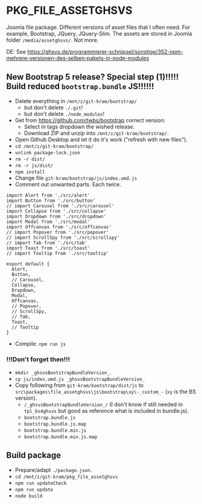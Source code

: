 # PKG_FILE_ASSETGHSVS

Joomla file package. Different versions of asset files that I often need. For example, Bootstrap, JQuery, JQuery-Slim. The assets are stored in Joomla folder `/media/assetghsvs/`. Not more.

DE: See https://ghsvs.de/programmierer-schnipsel/sonstige/352-npm-mehrere-versionen-des-selben-pakets-in-node-modules

## New Bootstrap 5 release? Special step (1)!!!!! Build reduced `bootstrap.bundle` JS!!!!!!

- Delete everything in `/mnt/z/git-kram/bootstrap/`
  - but don't delete `./.git`!
  - but don't delete `./node_modules`!
- Get from https://github.com/twbs/bootstrap correct version:
  - Select in tags dropdown the wished release.
  - Download ZIP and unzip into `/mnt/z/git-kram/bootstrap/`.
- Open Github Desktop and let it do it's work ("refresh with new files").
- `cd /mnt/z/git-kram/bootstrap/`
- `unlink package-lock.json`
- `rm -r dist/`
- `rm -r js/dist/`
- `npm install`
- Change file `git-kram/bootstrap/js/index.umd.js`
- Comment out unwanted parts. Each twice.

```
import Alert from './src/alert'
import Button from './src/button'
// import Carousel from './src/carousel'
import Collapse from './src/collapse'
import Dropdown from './src/dropdown'
import Modal from './src/modal'
import Offcanvas from './src/offcanvas'
// import Popover from './src/popover'
// import ScrollSpy from './src/scrollspy'
// import Tab from './src/tab'
import Toast from './src/toast'
// import Tooltip from './src/tooltip'

export default {
  Alert,
  Button,
  // Carousel,
  Collapse,
  Dropdown,
  Modal,
  Offcanvas,
  // Popover,
  // ScrollSpy,
  // Tab,
  Toast,
  // Tooltip
}
```

- Compile: `npm run js`

### !!!Don't forget then!!!
- `mkdir _ghsvsBootstrapBundleVersion_`.
- `cp js/index.umd.js _ghsvsBootstrapBundleVersion_`
- Copy following from `git-kram/bootstrap/dist/js` to `src\packages\file_assetghsvs\js\bootstrap\xy\-_custom_-` (`xy` is the BS version).
  - `/_ghsvsBootstrapBundleVersion_/` (I don't know if still needed in `tpl_bs4ghsvs` but good as reference what is included in bundle.js).
  - `bootstrap.bundle.js`
  - `bootstrap.bundle.js.map`
  - `bootstrap.bundle.min.js`
  - `bootstrap.bundle.min.js.map`

## Build package
- Prepare/adapt `./package.json`.
- `cd /mnt/z/git-kram/pkg_file_assetghsvs`
- `npm run updateCheck`
- `npm run update`
- `node build`
